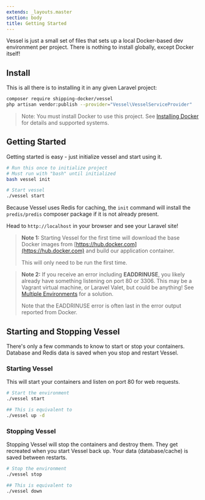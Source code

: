 ```yaml
---
extends: _layouts.master
section: body
title: Getting Started
---
```


<p class="intro">Vessel is just a small set of files that sets up a local Docker-based dev environment per project. There is nothing to install globally, except Docker itself!</p>

<a name="install" id="install"></a>
## Install

This is all there is to installing it in any given Laravel project:

```bash
composer require shipping-docker/vessel
php artisan vendor:publish --provider="Vessel\VesselServiceProvider"
```

> Note: You must install Docker to use this project. See [Installing Docker](/docs/installing-docker) for details and supported systems.

<a name="getting-started" id="getting-started"></a>
## Getting Started

Getting started is easy - just initialize vessel and start using it.

```bash
# Run this once to initialize project
# Must run with "bash" until initialized
bash vessel init

# Start vessel
./vessel start
```

Because Vessel uses Redis for caching, the `init` command will install the `predis/predis` composer package if it is not already present.

Head to `http://localhost` in your browser and see your Laravel site!

> **Note 1:** Starting Vessel for the first time will download the base Docker images from [https://hub.docker.com](https://hub.docker.com) and build our application container.
> 
> This will only need to be run the first time.

> **Note 2:** If you receive an error including **EADDRINUSE**, you likely already have something listening on port 80 or 3306. This may be a Vagrant virtual machine, or Laravel Valet, but could be anything! See [Multiple Environments](/docs/everyday-usage#multiple-environments) for a solution.
> 
> Note that the EADDRINUSE error is often last in the error output reported from Docker.

<a name="start-stop" id="start-stop"></a>
## Starting and Stopping Vessel

There's only a few commands to know to start or stop your containers. Database and Redis data is saved when you stop and restart Vessel.

### Starting Vessel

This will start your containers and listen on port 80 for web requests.

```bash
# Start the environment
./vessel start

## This is equivalent to
./vessel up -d
```

### Stopping Vessel

Stopping Vessel will stop the containers and destroy them. They get recreated when you start Vessel back up. Your data (database/cache) is saved between restarts.

```bash
# Stop the environment
./vessel stop

## This is equivalent to
./vessel down
```


